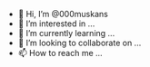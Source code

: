 - 👋 Hi, I’m @000muskans
- 👀 I’m interested in ...
- 🌱 I’m currently learning ...
- 💞️ I’m looking to collaborate on ...
- 📫 How to reach me ...

<!---
000muskans/000muskans is a ✨ special ✨ repository because its `README.md` (this file) appears on your GitHub profile.
You can click the Preview link to take a look at your changes.
--->
